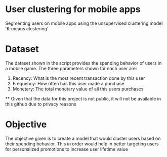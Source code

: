 # User clustering for mobile apps
Segmenting users on mobile apps using the unsupervised clustering model 'K-means clustering'

# Dataset
The dataset shown in the script provides the spending behavior of users in a mobile game. The three parameters shown for each user are:
  1. Recency:   What is the most recent transaction done by this user
  2. Frequency: How often has this user made a purchase
  3. Monetary:  The total monetary value of all this users purchases

** Given that the data for this project is not public, it will not be available in this github due to privacy reasons

# Objective
The objective given is to create a model that would cluster users based on their spending behavior. This in order would help in better targeting users for personalized promotions to increase user lifetime value
